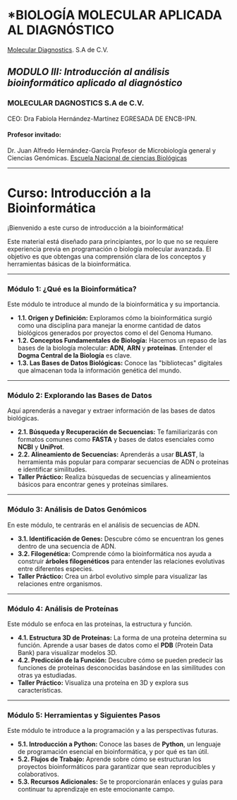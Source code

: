 #  *BIOLOGÍA MOLECULAR APLICADA AL DIAGNÓSTICO
[Molecular Diagnostics](https://www.moleculardiagnostics.com.mx/). S.A de C.V.

## _*MODULO III: Introducción al análisis bioinformático aplicado al diagnóstico*_

### MOLECULAR DAGNOSTICS S.A de C.V.
CEO: Dra Fabiola Hernández-Martínez
EGRESADA DE ENCB-IPN.

#### Profesor invitado:
Dr.  Juan Alfredo Hernández-García
Profesor de Microbiología general y Ciencias Genómicas.
[Escuela Nacional de ciencias Biológicas](https://www.encb.ipn.mx/)
  
---

# Curso: Introducción a la Bioinformática

¡Bienvenido a este curso de introducción a la bioinformática!

Este material está diseñado para principiantes, por lo que no se requiere experiencia previa en programación o biología molecular avanzada. El objetivo es que obtengas una comprensión clara de los conceptos y herramientas básicas de la bioinformática.

---

### **Módulo 1: ¿Qué es la Bioinformática?**

Este módulo te introduce al mundo de la bioinformática y su importancia.

* **1.1. Origen y Definición:** Exploramos cómo la bioinformática surgió como una disciplina para manejar la enorme cantidad de datos biológicos generados por proyectos como el del Genoma Humano.
* **1.2. Conceptos Fundamentales de Biología:** Hacemos un repaso de las bases de la biología molecular: **ADN**, **ARN** y **proteínas**. Entender el **Dogma Central de la Biología** es clave.
* **1.3. Las Bases de Datos Biológicas:** Conoce las "bibliotecas" digitales que almacenan toda la información genética del mundo.

---

### **Módulo 2: Explorando las Bases de Datos**

Aquí aprenderás a navegar y extraer información de las bases de datos biológicas.

* **2.1. Búsqueda y Recuperación de Secuencias:** Te familiarizarás con formatos comunes como **FASTA** y bases de datos esenciales como **NCBI** y **UniProt**.
* **2.2. Alineamiento de Secuencias:** Aprenderás a usar **BLAST**, la herramienta más popular para comparar secuencias de ADN o proteínas e identificar similitudes.
* **Taller Práctico:** Realiza búsquedas de secuencias y alineamientos básicos para encontrar genes y proteínas similares.

---

### **Módulo 3: Análisis de Datos Genómicos**

En este módulo, te centrarás en el análisis de secuencias de ADN.

* **3.1. Identificación de Genes:** Descubre cómo se encuentran los genes dentro de una secuencia de ADN.
* **3.2. Filogenética:** Comprende cómo la bioinformática nos ayuda a construir **árboles filogenéticos** para entender las relaciones evolutivas entre diferentes especies.
* **Taller Práctico:** Crea un árbol evolutivo simple para visualizar las relaciones entre organismos.

---

### **Módulo 4: Análisis de Proteínas**

Este módulo se enfoca en las proteínas, la estructura y función.

* **4.1. Estructura 3D de Proteínas:** La forma de una proteína determina su función. Aprende a usar bases de datos como el **PDB** (Protein Data Bank) para visualizar modelos 3D.
* **4.2. Predicción de la Función:** Descubre cómo se pueden predecir las funciones de proteínas desconocidas basándose en las similitudes con otras ya estudiadas.
* **Taller Práctico:** Visualiza una proteína en 3D y explora sus características.

---

### **Módulo 5: Herramientas y Siguientes Pasos**

Este módulo te introduce a la programación y a las perspectivas futuras.

* **5.1. Introducción a Python:** Conoce las bases de **Python**, un lenguaje de programación esencial en bioinformática, y por qué es tan útil.
* **5.2. Flujos de Trabajo:** Aprende sobre cómo se estructuran los proyectos bioinformáticos para garantizar que sean reproducibles y colaborativos.
* **5.3. Recursos Adicionales:** Se te proporcionarán enlaces y guías para continuar tu aprendizaje en este emocionante campo.
